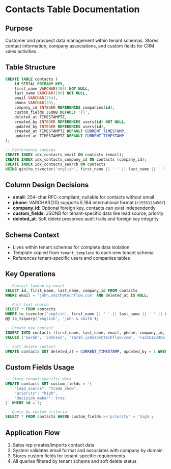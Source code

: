# Contacts Table Documentation

## Purpose
Customer and prospect data management within tenant schemas. Stores contact information, company associations, and custom fields for CRM sales activities.

## Table Structure
```sql
CREATE TABLE contacts (
    id SERIAL PRIMARY KEY,
    first_name VARCHAR(100) NOT NULL,
    last_name VARCHAR(100) NOT NULL,
    email VARCHAR(254),
    phone VARCHAR(20),
    company_id INTEGER REFERENCES companies(id),
    custom_fields JSONB DEFAULT '{}',
    deleted_at TIMESTAMPTZ,
    created_by INTEGER REFERENCES users(id) NOT NULL,
    updated_by INTEGER REFERENCES users(id),
    created_at TIMESTAMPTZ DEFAULT CURRENT_TIMESTAMP,
    updated_at TIMESTAMPTZ DEFAULT CURRENT_TIMESTAMP
);

-- Performance indexes
CREATE INDEX idx_contacts_email ON contacts (email);
CREATE INDEX idx_contacts_company_id ON contacts (company_id);
CREATE INDEX idx_contacts_search ON contacts 
USING gin(to_tsvector('english', first_name || ' ' || last_name || ' ' || COALESCE(email, '')));
```

## Column Design Decisions
- **email**: 254-char RFC-compliant, nullable for contacts without email
- **phone**: VARCHAR(20) supports E.164 international format (`+15551234567`)
- **company_id**: Optional foreign key, contacts can exist independently
- **custom_fields**: JSONB for tenant-specific data like lead source, priority
- **deleted_at**: Soft delete preserves audit trails and foreign key integrity

## Schema Context
- Lives within tenant schemas for complete data isolation
- Template copied from `tenant_template` to each new tenant schema
- References tenant-specific users and companies tables

## Key Operations
```sql
-- Contact lookup by email
SELECT id, first_name, last_name, company_id FROM contacts 
WHERE email = 'john.smith@techflow.com' AND deleted_at IS NULL;

-- Full-text search
SELECT * FROM contacts 
WHERE to_tsvector('english', first_name || ' ' || last_name || ' ' || COALESCE(email, '')) 
@@ to_tsquery('english', 'john & smith');

-- Create new contact
INSERT INTO contacts (first_name, last_name, email, phone, company_id, created_by)
VALUES ('Sarah', 'Johnson', 'sarah.johnson@techflow.com', '+15551234567', 1, 1);

-- Soft delete contact
UPDATE contacts SET deleted_at = CURRENT_TIMESTAMP, updated_by = 1 WHERE id = 5;
```

## Custom Fields Usage
```sql
-- Store tenant-specific data
UPDATE contacts SET custom_fields = '{
    "lead_source": "trade_show",
    "priority": "high",
    "decision_maker": true
}' WHERE id = 1;

-- Query by custom criteria
SELECT * FROM contacts WHERE custom_fields->>'priority' = 'high';
```

## Application Flow
1. Sales rep creates/imports contact data
2. System validates email format and associates with company by domain
3. Stores custom fields for tenant-specific requirements
4. All queries filtered by tenant schema and soft delete status
